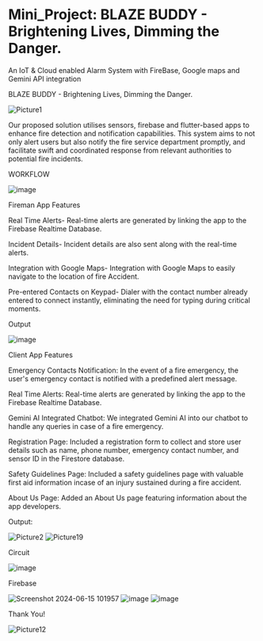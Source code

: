 # Mini_Project: BLAZE BUDDY - Brightening Lives, Dimming the Danger.

An IoT & Cloud enabled Alarm System with FireBase, Google maps and Gemini API integration 

BLAZE BUDDY - Brightening Lives, Dimming the Danger.

![Picture1](https://github.com/Project-be25/mini_project/assets/169865769/9fb578de-77ea-43d6-81f1-da425e930943)


Our proposed solution utilises sensors, firebase and flutter-based apps to enhance fire detection and notification capabilities. This system aims to not only alert users but also notify the fire service department promptly, and facilitate swift and coordinated response from relevant authorities to potential fire incidents.

WORKFLOW 

![image](https://github.com/airajfatima/Blaze-Buddy/assets/131552074/006e4827-5efe-442c-99fa-d6cc46c87744)


Fireman App Features

Real Time Alerts- Real-time alerts are generated by linking the app to the Firebase Realtime Database.

Incident Details- Incident details are also sent along with the real-time alerts.

Integration with Google Maps- Integration with Google Maps to easily navigate to the location of fire Accident.

Pre-entered Contacts on Keypad- Dialer with the contact number already entered to connect instantly, eliminating the need for typing during critical moments.

Output

![image](https://github.com/Project-be25/mini_project/assets/169865769/d9691ab8-8260-4b00-9ad4-3d54892c218a)



Client App Features

Emergency Contacts Notification:
In the event of a fire emergency, the user's emergency contact is notified with a predefined alert message. 

Real Time Alerts:
Real-time alerts are generated by linking the app to the Firebase Realtime Database.

Gemini AI Integrated Chatbot:
We integrated Gemini AI into our chatbot to handle any queries in case of a fire emergency.

Registration Page:
Included a registration form to collect and store user details such as name, phone number, emergency contact number, and sensor ID in the Firestore database.

Safety Guidelines Page:
Included a safety guidelines page with valuable first aid information incase of an injury sustained during a fire accident.

About Us Page:
Added an About Us page featuring information about the app developers.

Output:

![Picture2](https://github.com/Project-be25/mini_project/assets/169865769/eb94b624-68a5-45bc-9b86-ce191e35b6c8)
![Picture19](https://github.com/Project-be25/mini_project/assets/169865769/baa55624-5278-45da-bcc0-e6fc7eb0e157)

Circuit

![image](https://github.com/Project-be25/mini_project/assets/169865769/1891febc-0dbe-4b10-878d-2fabac46f20f)

Firebase

![Screenshot 2024-06-15 101957](https://github.com/Project-be25/mini_project/assets/169865769/e58af5ac-9fba-49f9-8c75-741737114837)
![image](https://github.com/Project-be25/mini_project/assets/169865769/ddc6c12d-5a32-4fed-8e0e-0f6f7a30bbe7)
![image](https://github.com/Project-be25/mini_project/assets/169865769/2504eb9e-9ca4-4788-84d2-b1205ab92495)


Thank You!

![Picture12](https://github.com/Project-be25/mini_project/assets/169865769/7c24e408-9017-4778-8385-a0407a22ecf2)


